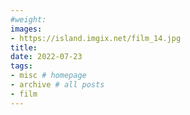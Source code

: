 ```yaml
---
#weight: 
images:
- https://island.imgix.net/film_14.jpg
title: 
date: 2022-07-23
tags:
- misc # homepage
- archive # all posts
- film
---
```


